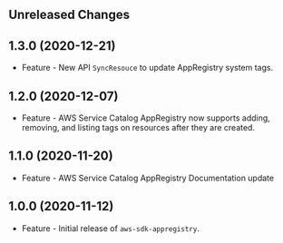 Unreleased Changes
------------------

1.3.0 (2020-12-21)
------------------

* Feature - New API `SyncResouce` to update AppRegistry system tags.

1.2.0 (2020-12-07)
------------------

* Feature - AWS Service Catalog AppRegistry now supports adding, removing, and listing tags on resources after they are created.

1.1.0 (2020-11-20)
------------------

* Feature - AWS Service Catalog AppRegistry Documentation update

1.0.0 (2020-11-12)
------------------

* Feature - Initial release of `aws-sdk-appregistry`.

